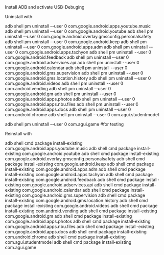 Install ADB and activate USB-Debuging

Uninstall with

adb shell pm uninstall --user 0 com.google.android.apps.youtube.music 
adb shell pm uninstall --user 0 com.google.android.youtube 
adb shell pm uninstall --user 0 com.google.android.overlay.gmsconfig.personalsafety
adb shell pm uninstall --user 0 com.google.android.keep
adb shell pm uninstall --user 0 com.google.android.apps.adm
adb shell pm uninstall --user 0 com.google.android.apps.tachyon
adb shell pm uninstall --user 0 com.google.android.feedback
adb shell pm uninstall --user 0 com.google.android.adservices.api
adb shell pm uninstall --user 0 com.google.android.calendar
adb shell pm uninstall --user 0 com.google.android.gms.supervision
adb shell pm uninstall --user 0 com.google.android.gms.location.history
adb shell pm uninstall --user 0 com.google.android.videos
adb shell pm uninstall --user 0 com.android.vending
adb shell pm uninstall --user 0 com.google.android.gm
adb shell pm uninstall --user 0 com.google.android.apps.photos
adb shell pm uninstall --user 0 com.google.android.apps.nbu.files
adb shell pm uninstall --user 0 com.google.android.apps.docs
adb shell pm uninstall --user 0 com.android.chrome
adb shell pm uninstall --user 0 com.agui.studentmodel


adb shell pm uninstall --user 0 com.agui.game #for testing

Reinstall with

adb shell cmd package install-existing com.google.android.apps.youtube.music 
adb shell cmd package install-existing com.google.android.youtube 
adb shell cmd package install-existing com.google.android.overlay.gmsconfig.personalsafety
adb shell cmd package install-existing com.google.android.keep
adb shell cmd package install-existing com.google.android.apps.adm
adb shell cmd package install-existing com.google.android.apps.tachyon
adb shell cmd package install-existing com.google.android.feedback
adb shell cmd package install-existing com.google.android.adservices.api
adb shell cmd package install-existing com.google.android.calendar
adb shell cmd package install-existing com.google.android.gms.supervision
adb shell cmd package install-existing com.google.android.gms.location.history
adb shell cmd package install-existing com.google.android.videos
adb shell cmd package install-existing com.android.vending
adb shell cmd package install-existing com.google.android.gm
adb shell cmd package install-existing com.google.android.apps.photos
adb shell cmd package install-existing com.google.android.apps.nbu.files
adb shell cmd package install-existing com.google.android.apps.docs
adb shell cmd package install-existing com.android.chrome
adb shell cmd package install-existing com.agui.studentmodel
adb shell cmd package install-existing com.agui.game



